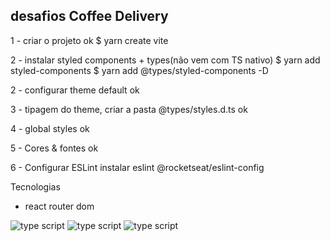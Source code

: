 ## desafios Coffee Delivery

1 - criar o projeto ok
$ yarn create vite

2 - instalar styled components + types(não vem com TS nativo)
$ yarn add styled-components
$ yarn add @types/styled-components -D

2 - configurar theme default ok

3 - tipagem do theme, criar a pasta @types/styles.d.ts ok

4 - global styles ok

5 - Cores & fontes ok

6 - Configurar ESLint
instalar
eslint
@rocketseat/eslint-config


Tecnologias
- react router dom

![type script](https://img.shields.io/badge/React-20232A?style=for-the-badge&logo=react&logoColor=61DAFB)
![type script](https://img.shields.io/badge/TypeScript-007ACC?style=for-the-badge&logo=typescript&logoColor=white)
![type script](https://img.shields.io/badge/styled--components-DB7093?style=for-the-badge&logo=styled-components&logoColor=white)
